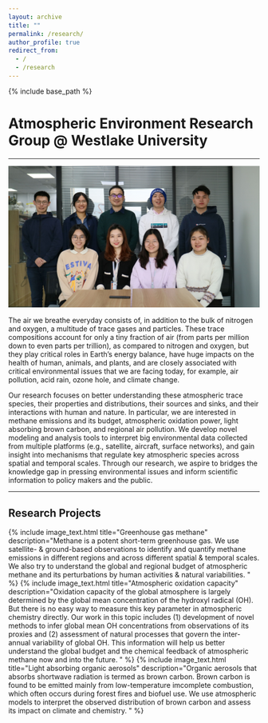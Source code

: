 ```yaml
---
layout: archive
title: ""
permalink: /research/
author_profile: true
redirect_from:
  - /
  - /research
---
```


{% include base_path %}

# Atmospheric Environment Research Group @ Westlake University 
---
<img src='/images/group/Group.JPG'> 

The air we breathe everyday consists of, in addition to the bulk of nitrogen and oxygen, a multitude of trace gases and particles. These trace compositions account for only a tiny fraction of air (from parts per million down to even parts per trillion), as compared to nitrogen and oxygen, but they play critical roles in Earth’s energy balance, have huge impacts on the health of human, animals, and plants, and are closely associated with critical environmental issues that we are facing today, for example, air pollution, acid rain, ozone hole, and climate change.

Our research focuses on better understanding these atmospheric trace species, their properties and distributions, their sources and sinks, and their interactions with human and nature. In particular, we are interested in methane emissions and its budget, atmospheric oxidation power, light absorbing brown carbon, and regional air pollution. We develop novel modeling and analysis tools to interpret big environmental data collected from multiple platforms (e.g., satellite, aircraft, surface networks), and gain insight into mechanisms that regulate key atmospheric species across spatial and temporal scales. Through our research, we aspire to bridges the knowledge gap in pressing environmental issues and inform scientific information to policy makers and the public. 

*********************************************
## Research Projects
{% include image_text.html title="Greenhouse gas methane" description="Methane is a potent short-term greenhouse gas. We use satellite- & ground-based observations to identify and quantify methane emissions in different regions and across different spatial & temporal scales. We also try to understand the global and regional budget of atmospheric methane and its perturbations by human activities & natural variabilities. " %}
{% include image_text.html title="Atmospheric oxidation capacity" description="Oxidation capacity of the global atmosphere is largely determined by the global mean concentration of the hydroxyl radical (OH). But there is no easy way to measure this key parameter in atmospheric chemistry directly. Our work in this topic includes (1) development of novel methods to infer global mean OH concentrations from observations of its proxies and (2) assessment of natural processes that govern the inter-annual variability of global OH. This information will help us better understand the global budget and the chemical feedback of atmospheric methane now and into the future. " %}
{% include image_text.html title="Light absorbing organic aerosols" description="Organic aerosols that absorbs shortwave radiation is termed as brown carbon. Brown carbon is found to be emitted mainly from low-temperature imcomplete combustion, which often occurs during forest fires and biofuel use. We use atmospheric models to interpret the observed distribution of brown carbon and assess its impact on climate and chemistry. " %}


